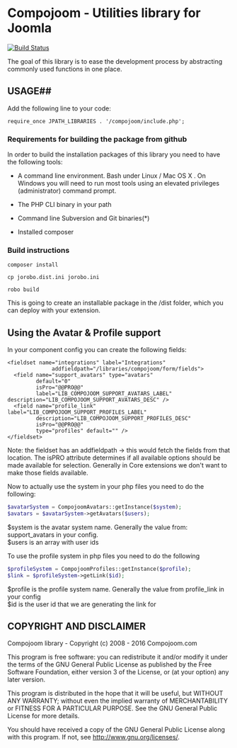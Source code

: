 Compojoom - Utilities library for Joomla
=======================================================
[![Build Status](http://test01.compojoom.com/api/badges/compojoom/lib_compojoom/status.svg)](http://test01.compojoom.com/compojoom/lib_compojoom)

The goal of this library is to ease the development process by abstracting commonly used
functions in one place.

## USAGE##

Add the following line to your code:

```
require_once JPATH_LIBRARIES . '/compojoom/include.php';
```

### Requirements for building the package from github
In order to build the installation packages of this library you need to have
the following tools:

- A command line environment. Bash under Linux / Mac OS X . On Windows
  you will need to run most tools using an elevated privileges (administrator)
  command prompt.

- The PHP CLI binary in your path

- Command line Subversion and Git binaries(*)

- Installed composer

### Build instructions

`composer install`

`cp jorobo.dist.ini jorobo.ini`

`robo build`

This is going to create an installable package in the /dist folder, which you can deploy with your extension.

## Using the Avatar & Profile support
In your component config you can create the following fields:

```
<fieldset name="integrations" label="Integrations"
	          addfieldpath="/libraries/compojoom/form/fields">
  <field name="support_avatars" type="avatars"
         default="0"
         isPro="@@PRO@@"
         label="LIB_COMPOJOOM_SUPPORT_AVATARS_LABEL" description="LIB_COMPOJOOM_SUPPORT_AVATARS_DESC" />
  <field name="profile_link" label="LIB_COMPOJOOM_SUPPORT_PROFILES_LABEL"
         description="LIB_COMPOJOOM_SUPPORT_PROFILES_DESC"
         isPro="@@PRO@@"
         type="profiles" default="" />
</fieldset>
```

Note: the fieldset has an addfieldpath -> this would fetch the fields from that location.
The isPRO attribute determines if all available options should be made available for selection. 
Generally in Core extensions we don't want to make those fields available. 

Now to actually use the system in your php files you need to do the following:

```php
$avatarSystem = CompojoomAvatars::getInstance($system);
$avatars = $avatarSystem->getAvatars($users);
```
$system is the avatar system name. Generally the value from: support_avatars in your config.<br>
$users is an array with user ids

To use the profile system in php files you need to do the following

```php
$profileSystem = CompojoomProfiles::getInstance($profile);
$link = $profileSystem->getLink($id);
```
$profile is the profile system name. Generally the value from profile_link in your config<br>
$id is the user id that we are generating the link for

## COPYRIGHT AND DISCLAIMER
Compojoom library -  Copyright (c) 2008 - 2016 Compojoom.com

This program is free software: you can redistribute it and/or modify it under the terms of the GNU General Public License as published by the
Free Software Foundation, either version 3 of the License, or (at your option) any later version.

This program is distributed in the hope that it will be useful, but WITHOUT ANY WARRANTY; without even the implied warranty of MERCHANTABILITY or
FITNESS FOR A PARTICULAR PURPOSE. See the GNU General Public License for more details.

You should have received a copy of the GNU General Public License along with this program. If not, see http://www.gnu.org/licenses/.
